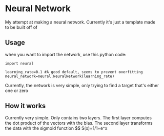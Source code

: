 # Neural Network
My attempt at making a neural network. Currently it's just a template made to be built off of

## Usage
when you want to import the network, use this python code:
```
import neural

learning_rate=0.1 #A good default, seems to prevent overfitting
neural_network=neural.NeuralNetwork(learning_rate)
```
Currently, the network is very simple, only trying to find a target that's either one or zero

## How it works
Currently very simple. Only contains two layers. The first layer computes the dot product of the vectors with the bias. The second layer transforms the data with the sigmoid function
$$ S(x)=1/1+e^x
